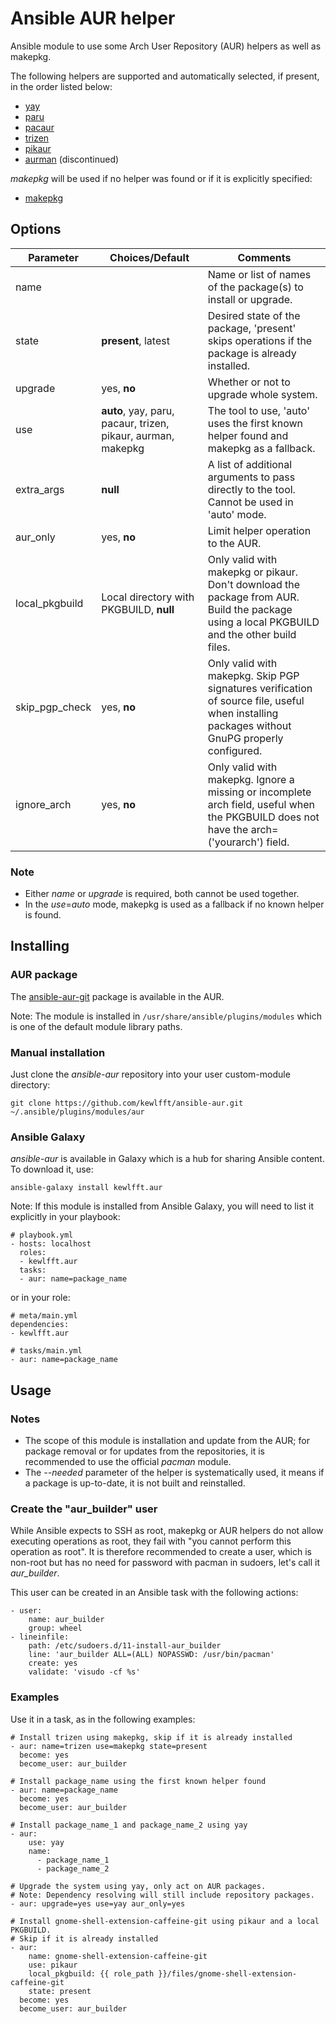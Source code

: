# Ansible AUR helper
Ansible module to use some Arch User Repository (AUR) helpers as well as makepkg.

The following helpers are supported and automatically selected, if present, in the order listed below:
- [yay](https://github.com/Jguer/yay)
- [paru](https://github.com/Morganamilo/paru)
- [pacaur](https://github.com/E5ten/pacaur)
- [trizen](https://github.com/trizen/trizen)
- [pikaur](https://github.com/actionless/pikaur)
- [aurman](https://github.com/polygamma/aurman) (discontinued)

*makepkg* will be used if no helper was found or if it is explicitly specified:
- [makepkg](https://wiki.archlinux.org/index.php/makepkg)

## Options
|Parameter      |Choices/**Default**                                    |Comments|
|---            |---                                                    |---|
|name           |                                                       |Name or list of names of the package(s) to install or upgrade.|
|state          |**present**, latest                                    |Desired state of the package, 'present' skips operations if the package is already installed.|
|upgrade        |yes, **no**                                            |Whether or not to upgrade whole system.|
|use            |**auto**, yay, paru, pacaur, trizen, pikaur, aurman, makepkg |The tool to use, 'auto' uses the first known helper found and makepkg as a fallback.|
|extra_args     |**null**                                               |A list of additional arguments to pass directly to the tool. Cannot be used in 'auto' mode.|
|aur_only       |yes, **no**                                            |Limit helper operation to the AUR.|
|local_pkgbuild |Local directory with PKGBUILD, **null**                |Only valid with makepkg or pikaur. Don't download the package from AUR. Build the package using a local PKGBUILD and the other build files.|
|skip_pgp_check |yes, **no**                                            |Only valid with makepkg. Skip PGP signatures verification of source file, useful when installing packages without GnuPG properly configured.|
|ignore_arch    |yes, **no**                                            |Only valid with makepkg. Ignore a missing or incomplete arch field, useful when the PKGBUILD does not have the arch=('yourarch') field.|

### Note
* Either *name* or *upgrade* is required, both cannot be used together.
* In the *use*=*auto* mode, makepkg is used as a fallback if no known helper is found.

## Installing
### AUR package
The [ansible-aur-git](https://aur.archlinux.org/packages/ansible-aur-git) package is available in the AUR.

Note: The module is installed in `/usr/share/ansible/plugins/modules` which is one of the default module library paths.

### Manual installation
Just clone the *ansible-aur* repository into your user custom-module directory:
```
git clone https://github.com/kewlfft/ansible-aur.git ~/.ansible/plugins/modules/aur
```

### Ansible Galaxy
*ansible-aur* is available in Galaxy which is a hub for sharing Ansible content. To download it, use:
```
ansible-galaxy install kewlfft.aur
```

Note: If this module is installed from Ansible Galaxy, you will need to list it explicitly in your playbook:
```
# playbook.yml
- hosts: localhost
  roles:
  - kewlfft.aur
  tasks:
  - aur: name=package_name
```

or in your role:
```
# meta/main.yml
dependencies:
- kewlfft.aur
```

```
# tasks/main.yml
- aur: name=package_name
```

## Usage
### Notes
* The scope of this module is installation and update from the AUR; for package removal or for updates from the repositories, it is recommended to use the official *pacman* module.
* The *--needed* parameter of the helper is systematically used, it means if a package is up-to-date, it is not built and reinstalled.

### Create the "aur_builder" user
While Ansible expects to SSH as root, makepkg or AUR helpers do not allow executing operations as root, they fail with "you cannot perform this operation as root". It is therefore recommended to create a user, which is non-root but has no need for password with pacman in sudoers, let's call it *aur_builder*.

This user can be created in an Ansible task with the following actions:
```
- user:
    name: aur_builder
    group: wheel
- lineinfile:
    path: /etc/sudoers.d/11-install-aur_builder
    line: 'aur_builder ALL=(ALL) NOPASSWD: /usr/bin/pacman'
    create: yes
    validate: 'visudo -cf %s'
```

### Examples
Use it in a task, as in the following examples:
```
# Install trizen using makepkg, skip if it is already installed
- aur: name=trizen use=makepkg state=present
  become: yes
  become_user: aur_builder

# Install package_name using the first known helper found
- aur: name=package_name
  become: yes
  become_user: aur_builder

# Install package_name_1 and package_name_2 using yay
- aur:
    use: yay
    name:
      - package_name_1
      - package_name_2

# Upgrade the system using yay, only act on AUR packages.
# Note: Dependency resolving will still include repository packages.
- aur: upgrade=yes use=yay aur_only=yes

# Install gnome-shell-extension-caffeine-git using pikaur and a local PKGBUILD.
# Skip if it is already installed
- aur:
    name: gnome-shell-extension-caffeine-git
    use: pikaur
    local_pkgbuild: {{ role_path }}/files/gnome-shell-extension-caffeine-git
    state: present
  become: yes
  become_user: aur_builder
```
